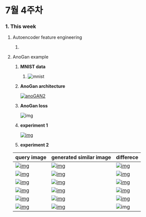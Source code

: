 # 7월 4주차

### 1. This week

1. Autoencoder feature engineering

   1. 

2. AnoGan example

   1. **MNIST data**

      1. ![mnist](https://user-images.githubusercontent.com/38639633/62015281-19ccf380-b1e5-11e9-9bc2-663e7c683500.jpg)

   2. **AnoGan architecture**

      [![anoGAN2](https://github.com/yjucho1/anoGAN/raw/master/assets/anoGAN2.png)](https://github.com/yjucho1/anoGAN/blob/master/assets/anoGAN2.png)

   3. **AnoGan loss**

      ![img](https://github.com/tkwoo/anogan-keras/raw/master/image/loss.png)

   4. **experiment 1**

      [![img](https://github.com/tkwoo/anogan-keras/raw/master/image/overview.png)](https://github.com/tkwoo/anogan-keras/blob/master/image/overview.png)

   5. **experiment 2**

   | query image                                                  | generated similar image                                      | differece                                                    |
   | ------------------------------------------------------------ | ------------------------------------------------------------ | ------------------------------------------------------------ |
   | [![img](https://github.com/tkwoo/anogan-keras/raw/master/result_latent_10/result_query_0.png)](https://github.com/tkwoo/anogan-keras/blob/master/result_latent_10/result_query_0.png) | [![img](https://github.com/tkwoo/anogan-keras/raw/master/result_latent_10/result_pred_0.png)](https://github.com/tkwoo/anogan-keras/blob/master/result_latent_10/result_pred_0.png) | [![img](https://github.com/tkwoo/anogan-keras/raw/master/result_latent_10/result_diff_0.png)](https://github.com/tkwoo/anogan-keras/blob/master/result_latent_10/result_diff_0.png) |
   | [![img](https://github.com/tkwoo/anogan-keras/raw/master/result_latent_10/result_query_1.png)](https://github.com/tkwoo/anogan-keras/blob/master/result_latent_10/result_query_1.png) | [![img](https://github.com/tkwoo/anogan-keras/raw/master/result_latent_10/result_pred_1.png)](https://github.com/tkwoo/anogan-keras/blob/master/result_latent_10/result_pred_1.png) | [![img](https://github.com/tkwoo/anogan-keras/raw/master/result_latent_10/result_diff_1.png)](https://github.com/tkwoo/anogan-keras/blob/master/result_latent_10/result_diff_1.png) |
   | [![img](https://github.com/tkwoo/anogan-keras/raw/master/result_latent_10/result_query_2.png)](https://github.com/tkwoo/anogan-keras/blob/master/result_latent_10/result_query_2.png) | [![img](https://github.com/tkwoo/anogan-keras/raw/master/result_latent_10/result_pred_2.png)](https://github.com/tkwoo/anogan-keras/blob/master/result_latent_10/result_pred_2.png) | [![img](https://github.com/tkwoo/anogan-keras/raw/master/result_latent_10/result_diff_2.png)](https://github.com/tkwoo/anogan-keras/blob/master/result_latent_10/result_diff_2.png) |
   | [![img](https://github.com/tkwoo/anogan-keras/raw/master/result_latent_10/result_query_4.png)](https://github.com/tkwoo/anogan-keras/blob/master/result_latent_10/result_query_4.png) | [![img](https://github.com/tkwoo/anogan-keras/raw/master/result_latent_10/result_pred_4.png)](https://github.com/tkwoo/anogan-keras/blob/master/result_latent_10/result_pred_4.png) | [![img](https://github.com/tkwoo/anogan-keras/raw/master/result_latent_10/result_diff_4.png)](https://github.com/tkwoo/anogan-keras/blob/master/result_latent_10/result_diff_4.png) |
   | [![img](https://github.com/tkwoo/anogan-keras/raw/master/result_latent_10/result_query_7.png)](https://github.com/tkwoo/anogan-keras/blob/master/result_latent_10/result_query_7.png) | [![img](https://github.com/tkwoo/anogan-keras/raw/master/result_latent_10/result_pred_7.png)](https://github.com/tkwoo/anogan-keras/blob/master/result_latent_10/result_pred_7.png) | [![img](https://github.com/tkwoo/anogan-keras/raw/master/result_latent_10/result_diff_7.png)](https://github.com/tkwoo/anogan-keras/blob/master/result_latent_10/result_diff_7.png) |
   | [![img](https://github.com/tkwoo/anogan-keras/raw/master/result_latent_10/result_query_9.png)](https://github.com/tkwoo/anogan-keras/blob/master/result_latent_10/result_query_9.png) | [![img](https://github.com/tkwoo/anogan-keras/raw/master/result_latent_10/result_pred_9.png)](https://github.com/tkwoo/anogan-keras/blob/master/result_latent_10/result_pred_9.png) | ![img](https://github.com/tkwoo/anogan-keras/raw/master/result_latent_10/result_diff_9.png) |